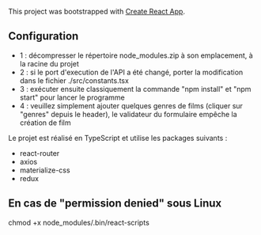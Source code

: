 This project was bootstrapped with [Create React App](https://github.com/facebook/create-react-app).

## Configuration

* 1 : décompresser le répertoire node_modules.zip à son emplacement, à la racine du projet
* 2 : si le port d'execution de l'API a été changé, porter la modification dans le fichier ./src/constants.tsx
* 3 : exécuter ensuite classiquement la commande "npm install" et "npm start" pour lancer le programme
* 4 : veuillez simplement ajouter quelques genres de films (cliquer sur "genres" depuis le header), le validateur du formulaire 
empêche la création de film

Le projet est réalisé en TypeScript et utilise les packages suivants :
* react-router
* axios
* materialize-css
* redux

## En cas de "permission denied" sous Linux

chmod +x node_modules/.bin/react-scripts
